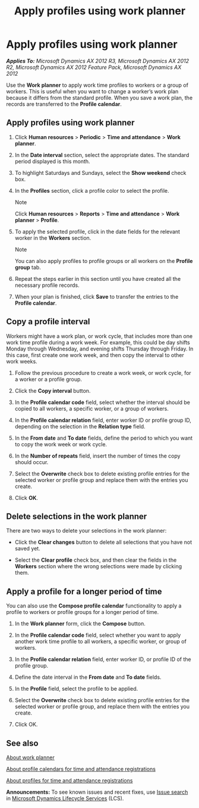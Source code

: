 ﻿---
title: Apply profiles using work planner
TOCTitle: Apply profiles using work planner
ms:assetid: db3da17d-6971-42d8-b433-ebe4d3e5dcfd
ms:mtpsurl: https://technet.microsoft.com/en-us/library/Aa551234(v=AX.60)
ms:contentKeyID: 36059666
ms.date: 04/18/2014
mtps_version: v=AX.60
---

# Apply profiles using work planner 


_**Applies To:** Microsoft Dynamics AX 2012 R3, Microsoft Dynamics AX 2012 R2, Microsoft Dynamics AX 2012 Feature Pack, Microsoft Dynamics AX 2012_

Use the **Work planner** to apply work time profiles to workers or a group of workers. This is useful when you want to change a worker’s work plan because it differs from the standard profile. When you save a work plan, the records are transferred to the **Profile calendar**.

## Apply profiles using work planner

1.  Click **Human resources** \> **Periodic** \> **Time and attendance** \> **Work planner**.

2.  In the **Date interval** section, select the appropriate dates. The standard period displayed is this month.

3.  To highlight Saturdays and Sundays, select the **Show weekend** check box.

4.  In the **Profiles** section, click a profile color to select the profile.
    

    > [!NOTE]
    > <P>Click <STRONG>Human resources</STRONG> &gt; <STRONG>Reports</STRONG> &gt; <STRONG>Time and attendance</STRONG> &gt; <STRONG>Work planner</STRONG> &gt; <STRONG>Profile</STRONG>.</P>



5.  To apply the selected profile, click in the date fields for the relevant worker in the **Workers** section.
    

    > [!NOTE]
    > <P>You can also apply profiles to profile groups or all workers on the <STRONG>Profile group</STRONG> tab.</P>



6.  Repeat the steps earlier in this section until you have created all the necessary profile records.

7.  When your plan is finished, click **Save** to transfer the entries to the **Profile calendar**.

## Copy a profile interval

Workers might have a work plan, or work cycle, that includes more than one work time profile during a work week. For example, this could be day shifts Monday through Wednesday, and evening shifts Thursday through Friday. In this case, first create one work week, and then copy the interval to other work weeks.

1.  Follow the previous procedure to create a work week, or work cycle, for a worker or a profile group.

2.  Click the **Copy interval** button.

3.  In the **Profile calendar code** field, select whether the interval should be copied to all workers, a specific worker, or a group of workers.

4.  In the **Profile calendar relation** field, enter worker ID or profile group ID, depending on the selection in the **Relation type** field.

5.  In the **From date** and **To date** fields, define the period to which you want to copy the work week or work cycle.

6.  In the **Number of repeats** field, insert the number of times the copy should occur.

7.  Select the **Overwrite** check box to delete existing profile entries for the selected worker or profile group and replace them with the entries you create.

8.  Click **OK**.

## Delete selections in the work planner

There are two ways to delete your selections in the work planner:

  - Click the **Clear changes** button to delete all selections that you have not saved yet.

  - Select the **Clear profile** check box, and then clear the fields in the **Workers** section where the wrong selections were made by clicking them.

## Apply a profile for a longer period of time

You can also use the **Compose profile calendar** functionality to apply a profile to workers or profile groups for a longer period of time.

1.  In the **Work planner** form, click the **Compose** button.

2.  In the **Profile calendar code** field, select whether you want to apply another work time profile to all workers, a specific worker, or group of workers.

3.  In the **Profile calendar relation** field, enter worker ID, or profile ID of the profile group.

4.  Define the date interval in the **From date** and **To date** fields.

5.  In the **Profile** field, select the profile to be applied.

6.  Select the **Overwrite** check box to delete existing profile entries for the selected worker or profile group, and replace them with the entries you create.

7.  Click OK.

## See also

[About work planner](about-work-planner.md)

[About profile calendars for time and attendance registrations](about-profile-calendars-for-time-and-attendance-registrations.md)

[About profiles for time and attendance registrations](about-profiles-for-time-and-attendance-registrations.md)

  
**Announcements:** To see known issues and recent fixes, use [Issue search](http://go.microsoft.com/fwlink/?linkid=389258) in [Microsoft Dynamics Lifecycle Services](http://go.microsoft.com/fwlink/?linkid=306505) (LCS).

